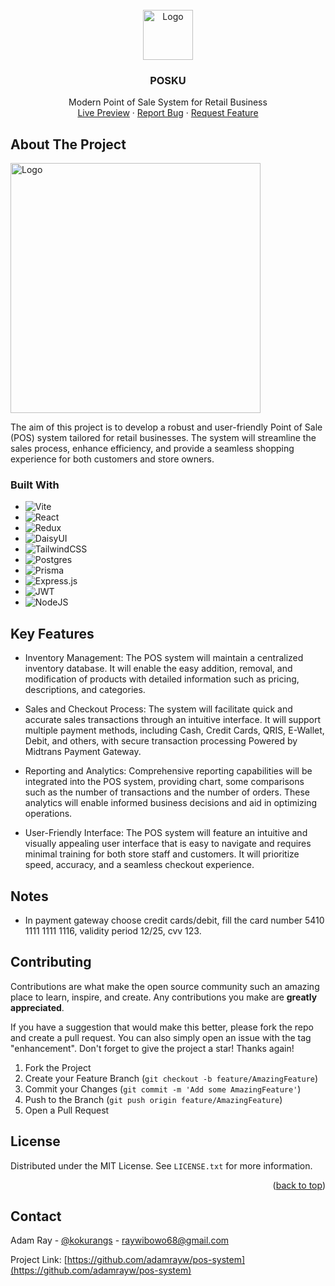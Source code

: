 <!-- PROJECT LOGO -->
<br />
<div align="center">
  <a href="https://github.com/othneildrew/Best-README-Template">
    <img src="https://posku.vercel.app/assets/posku-logo-aabf804e.png" alt="Logo" width="80" >
  </a>

  <h3 align="center">POSKU</h3>

  <p align="center">
    Modern Point of Sale System for Retail Business
    <br />
    <a href="https://posku.vercel.app/">Live Preview</a>
    ·
    <a href="https://github.com/adamrayw/pos-system/issues">Report Bug</a>
    ·
    <a href="https://github.com/adamrayw/pos-system/issues">Request Feature</a>
  </p>
</div>

<!-- ABOUT THE PROJECT -->
## About The Project

<img src="https://res.cloudinary.com/darlzojqc/image/upload/v1685630205/ipad_design_dftp7o.png" alt="Logo" width="400" >

The aim of this project is to develop a robust and user-friendly Point of Sale (POS) system tailored for retail businesses. The system will streamline the sales process, enhance efficiency, and provide a seamless shopping experience for both customers and store owners.



### Built With

* ![Vite](https://img.shields.io/badge/vite-%23646CFF.svg?style=for-the-badge&logo=vite&logoColor=white)
* ![React](https://img.shields.io/badge/react-%2320232a.svg?style=for-the-badge&logo=react&logoColor=%2361DAFB)
* ![Redux](https://img.shields.io/badge/redux-%23593d88.svg?style=for-the-badge&logo=redux&logoColor=white)
* ![DaisyUI](https://img.shields.io/badge/daisyui-5A0EF8?style=for-the-badge&logo=daisyui&logoColor=white)
* ![TailwindCSS](https://img.shields.io/badge/tailwindcss-%2338B2AC.svg?style=for-the-badge&logo=tailwind-css&logoColor=white)
* ![Postgres](https://img.shields.io/badge/postgres-%23316192.svg?style=for-the-badge&logo=postgresql&logoColor=white)
* ![Prisma](https://img.shields.io/badge/Prisma-3982CE?style=for-the-badge&logo=Prisma&logoColor=white)
* ![Express.js](https://img.shields.io/badge/express.js-%23404d59.svg?style=for-the-badge&logo=express&logoColor=%2361DAFB)
* ![JWT](https://img.shields.io/badge/JWT-black?style=for-the-badge&logo=JSON%20web%20tokens)
* ![NodeJS](https://img.shields.io/badge/node.js-6DA55F?style=for-the-badge&logo=node.js&logoColor=white)


## Key Features

* Inventory Management: The POS system will maintain a centralized inventory database. It will enable the easy addition, removal, and modification of products with detailed information such as pricing, descriptions, and categories.

* Sales and Checkout Process: The system will facilitate quick and accurate sales transactions through an intuitive interface. It will support multiple payment methods, including Cash, Credit Cards, QRIS, E-Wallet, Debit, and others, with secure transaction processing Powered by Midtrans Payment Gateway.

* Reporting and Analytics: Comprehensive reporting capabilities will be integrated into the POS system, providing chart, some comparisons such as the number of transactions and the number of orders. These analytics will enable informed business decisions and aid in optimizing operations.

* User-Friendly Interface: The POS system will feature an intuitive and visually appealing user interface that is easy to navigate and requires minimal training for both store staff and customers. It will prioritize speed, accuracy, and a seamless checkout experience.

<!-- Notes -->
## Notes
* In payment gateway choose credit cards/debit, fill the card number 5410 1111 1111 1116, validity period 12/25, cvv 123.

<!-- CONTRIBUTING -->
## Contributing

Contributions are what make the open source community such an amazing place to learn, inspire, and create. Any contributions you make are **greatly appreciated**.

If you have a suggestion that would make this better, please fork the repo and create a pull request. You can also simply open an issue with the tag "enhancement".
Don't forget to give the project a star! Thanks again!

1. Fork the Project
2. Create your Feature Branch (`git checkout -b feature/AmazingFeature`)
3. Commit your Changes (`git commit -m 'Add some AmazingFeature'`)
4. Push to the Branch (`git push origin feature/AmazingFeature`)
5. Open a Pull Request

<!-- LICENSE -->
## License

Distributed under the MIT License. See `LICENSE.txt` for more information.

<p align="right">(<a href="#readme-top">back to top</a>)</p>

<!-- CONTACT -->
## Contact

Adam Ray - [@kokurangs](https://twitter.com/kokurangs) - raywibowo68@gmail.com

Project Link: [https://github.com/adamrayw/pos-system](https://github.com/adamrayw/pos-system)
